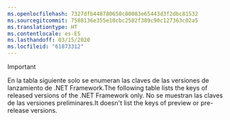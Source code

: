 ```yaml
---
ms.openlocfilehash: 7327dfb448780650c80083e65443d3f2dbc81532
ms.sourcegitcommit: 7588136e355e10cbc2582f389c90c127363c02a5
ms.translationtype: HT
ms.contentlocale: es-ES
ms.lasthandoff: 03/15/2020
ms.locfileid: "61873312"
---
```


> [!IMPORTANT]
> <span data-ttu-id="53ea2-101">En la tabla siguiente solo se enumeran las claves de las versiones de lanzamiento de .NET Framework.</span><span class="sxs-lookup"><span data-stu-id="53ea2-101">The following table lists the keys of released versions of the .NET Framework only.</span></span> <span data-ttu-id="53ea2-102">No se muestran las claves de las versiones preliminares.</span><span class="sxs-lookup"><span data-stu-id="53ea2-102">It doesn't list the keys of preview or pre-release versions.</span></span>
